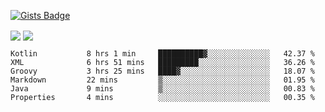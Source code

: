 

[![Gists Badge](https://badges.pufler.dev/gists/esabook)](https://gist.github.com/mine) 
<p>
<img align="center" src="https://github-readme-stats.anuraghazra1.vercel.app/api/top-langs/?username=esabook&layout=compact&theme=merko&count_private=true&langs_count=20"/>
<img align="center" src="https://github-readme-stats.anuraghazra1.vercel.app/api?username=esabook&show_icons=true&include_all_commits=true&theme=merko&count_private=true&custom_title=Github stats"/>
</p>
<!--START_SECTION:waka-->

```text
Kotlin           8 hrs 1 min     ██████████▓░░░░░░░░░░░░░░   42.37 %
XML              6 hrs 51 mins   █████████░░░░░░░░░░░░░░░░   36.26 %
Groovy           3 hrs 25 mins   ████▓░░░░░░░░░░░░░░░░░░░░   18.07 %
Markdown         22 mins         ▒░░░░░░░░░░░░░░░░░░░░░░░░   01.95 %
Java             9 mins          ▒░░░░░░░░░░░░░░░░░░░░░░░░   00.83 %
Properties       4 mins          ░░░░░░░░░░░░░░░░░░░░░░░░░   00.35 %
```

<!--END_SECTION:waka-->




<!--
**esabook/esabook** is a ✨ _special_ ✨ repository because its `README.md` (this file) appears on your GitHub profile.

Here are some ideas to get you started:

- 🔭 I’m currently working on ...
- 🌱 I’m currently learning ...
- 👯 I’m looking to collaborate on ...
- 🤔 I’m looking for help with ...
- 💬 Ask me about ...
- 📫 How to reach me: ...
- 😄 Pronouns: ...
- ⚡ Fun fact: ...
-->
